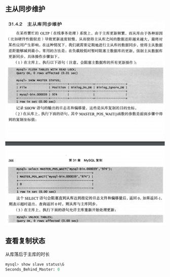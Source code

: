 ## 主从同步维护

![Alt text](img/master_slave_sync.jpg)

## 查看复制状态

从库落后于主库的时长

```sql
mysql> show slave status\G
Seconds_Behind_Master: 0
```

